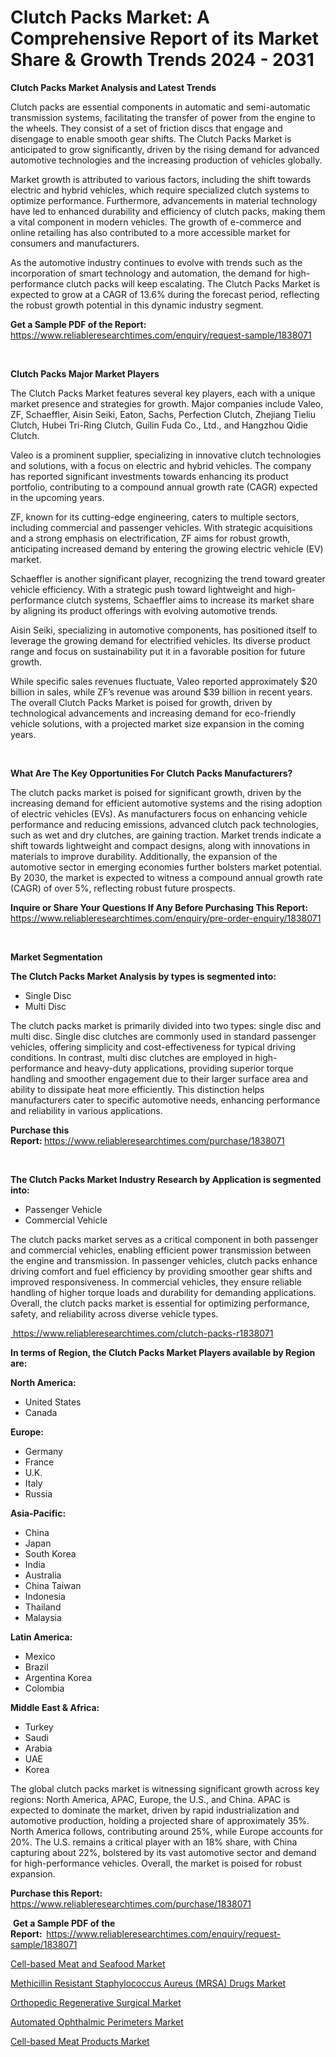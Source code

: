 <p><h1>Clutch Packs Market: A Comprehensive Report of its Market Share & Growth Trends 2024 - 2031</h1></p><p><strong>Clutch Packs Market Analysis and Latest Trends</strong></p>
<p><p>Clutch packs are essential components in automatic and semi-automatic transmission systems, facilitating the transfer of power from the engine to the wheels. They consist of a set of friction discs that engage and disengage to enable smooth gear shifts. The Clutch Packs Market is anticipated to grow significantly, driven by the rising demand for advanced automotive technologies and the increasing production of vehicles globally.</p><p>Market growth is attributed to various factors, including the shift towards electric and hybrid vehicles, which require specialized clutch systems to optimize performance. Furthermore, advancements in material technology have led to enhanced durability and efficiency of clutch packs, making them a vital component in modern vehicles. The growth of e-commerce and online retailing has also contributed to a more accessible market for consumers and manufacturers.</p><p>As the automotive industry continues to evolve with trends such as the incorporation of smart technology and automation, the demand for high-performance clutch packs will keep escalating. The Clutch Packs Market is expected to grow at a CAGR of 13.6% during the forecast period, reflecting the robust growth potential in this dynamic industry segment.</p></p>
<p><strong>Get a Sample PDF of the Report:&nbsp;</strong> <a href="https://www.reliableresearchtimes.com/enquiry/request-sample/1838071?utm_campaign=1612&utm_medium=2&utm_source=Github&utm_content=ia&utm_term=02112024&utm_id=clutch-packs">https://www.reliableresearchtimes.com/enquiry/request-sample/1838071</a></p>
<p>&nbsp;</p>
<p><strong>Clutch Packs Major Market Players</strong></p>
<p><p>The Clutch Packs Market features several key players, each with a unique market presence and strategies for growth. Major companies include Valeo, ZF, Schaeffler, Aisin Seiki, Eaton, Sachs, Perfection Clutch, Zhejiang Tieliu Clutch, Hubei Tri-Ring Clutch, Guilin Fuda Co., Ltd., and Hangzhou Qidie Clutch.</p><p>Valeo is a prominent supplier, specializing in innovative clutch technologies and solutions, with a focus on electric and hybrid vehicles. The company has reported significant investments towards enhancing its product portfolio, contributing to a compound annual growth rate (CAGR) expected in the upcoming years.</p><p>ZF, known for its cutting-edge engineering, caters to multiple sectors, including commercial and passenger vehicles. With strategic acquisitions and a strong emphasis on electrification, ZF aims for robust growth, anticipating increased demand by entering the growing electric vehicle (EV) market.</p><p>Schaeffler is another significant player, recognizing the trend toward greater vehicle efficiency. With a strategic push toward lightweight and high-performance clutch systems, Schaeffler aims to increase its market share by aligning its product offerings with evolving automotive trends.</p><p>Aisin Seiki, specializing in automotive components, has positioned itself to leverage the growing demand for electrified vehicles. Its diverse product range and focus on sustainability put it in a favorable position for future growth.</p><p>While specific sales revenues fluctuate, Valeo reported approximately $20 billion in sales, while ZF’s revenue was around $39 billion in recent years. The overall Clutch Packs Market is poised for growth, driven by technological advancements and increasing demand for eco-friendly vehicle solutions, with a projected market size expansion in the coming years.</p></p>
<p>&nbsp;</p>
<p><strong>What Are The Key Opportunities For Clutch Packs Manufacturers?</strong></p>
<p><p>The clutch packs market is poised for significant growth, driven by the increasing demand for efficient automotive systems and the rising adoption of electric vehicles (EVs). As manufacturers focus on enhancing vehicle performance and reducing emissions, advanced clutch pack technologies, such as wet and dry clutches, are gaining traction. Market trends indicate a shift towards lightweight and compact designs, along with innovations in materials to improve durability. Additionally, the expansion of the automotive sector in emerging economies further bolsters market potential. By 2030, the market is expected to witness a compound annual growth rate (CAGR) of over 5%, reflecting robust future prospects.</p></p>
<p><strong>Inquire or Share Your Questions If Any Before Purchasing This Report:</strong> <a href="https://www.reliableresearchtimes.com/enquiry/pre-order-enquiry/1838071?utm_campaign=1612&utm_medium=2&utm_source=Github&utm_content=ia&utm_term=02112024&utm_id=clutch-packs">https://www.reliableresearchtimes.com/enquiry/pre-order-enquiry/1838071</a></p>
<p>&nbsp;</p>
<p><strong>Market Segmentation</strong></p>
<p><strong>The Clutch Packs Market Analysis by types is segmented into:</strong></p>
<p><ul><li>Single Disc</li><li>Multi Disc</li></ul></p>
<p><p>The clutch packs market is primarily divided into two types: single disc and multi disc. Single disc clutches are commonly used in standard passenger vehicles, offering simplicity and cost-effectiveness for typical driving conditions. In contrast, multi disc clutches are employed in high-performance and heavy-duty applications, providing superior torque handling and smoother engagement due to their larger surface area and ability to dissipate heat more efficiently. This distinction helps manufacturers cater to specific automotive needs, enhancing performance and reliability in various applications.</p></p>
<p><strong>Purchase this Report:&nbsp;</strong><a href="https://www.reliableresearchtimes.com/purchase/1838071?utm_campaign=1612&utm_medium=2&utm_source=Github&utm_content=ia&utm_term=02112024&utm_id=clutch-packs">https://www.reliableresearchtimes.com/purchase/1838071</a></p>
<p>&nbsp;</p>
<p><strong>The Clutch Packs Market Industry Research by Application is segmented into:</strong></p>
<p><ul><li>Passenger Vehicle</li><li>Commercial Vehicle</li></ul></p>
<p><p>The clutch packs market serves as a critical component in both passenger and commercial vehicles, enabling efficient power transmission between the engine and transmission. In passenger vehicles, clutch packs enhance driving comfort and fuel efficiency by providing smoother gear shifts and improved responsiveness. In commercial vehicles, they ensure reliable handling of higher torque loads and durability for demanding applications. Overall, the clutch packs market is essential for optimizing performance, safety, and reliability across diverse vehicle types.</p></p>
<p><a href="https://www.reliableresearchtimes.com/clutch-packs-r1838071?utm_campaign=1612&utm_medium=2&utm_source=Github&utm_content=ia&utm_term=02112024&utm_id=clutch-packs">&nbsp;https://www.reliableresearchtimes.com/clutch-packs-r1838071</a></p>
<p><strong>In terms of Region, the Clutch Packs Market Players available by Region are:</strong></p>
<p>
    <p> <strong> North America: </strong>
        <ul>
            <li>United States</li>
            <li>Canada</li>
        </ul>
        </p> 
    <p> <strong> Europe: </strong>
        <ul>
            <li>Germany</li>
            <li>France</li>
            <li>U.K.</li>
            <li>Italy</li>
            <li>Russia</li>
        </ul>
        </p> 
    <p> <strong> Asia-Pacific: </strong>
        <ul>
            <li>China</li>
            <li>Japan</li>
            <li>South Korea</li>
            <li>India</li>
            <li>Australia</li>
            <li>China Taiwan</li>
            <li>Indonesia</li>
            <li>Thailand</li>
            <li>Malaysia</li>
        </ul>
        </p> 
    <p> <strong> Latin America: </strong>
        <ul>
            <li>Mexico</li>
            <li>Brazil</li>
            <li>Argentina Korea</li>
            <li>Colombia</li>
        </ul>
        </p> 
    <p> <strong> Middle East & Africa: </strong>
        <ul>
            <li>Turkey</li>
            <li>Saudi</li>
            <li>Arabia</li>
            <li>UAE</li>
            <li>Korea</li>
        </ul>
    </p>
    </p>
<p><p>The global clutch packs market is witnessing significant growth across key regions: North America, APAC, Europe, the U.S., and China. APAC is expected to dominate the market, driven by rapid industrialization and automotive production, holding a projected share of approximately 35%. North America follows, contributing around 25%, while Europe accounts for 20%. The U.S. remains a critical player with an 18% share, with China capturing about 22%, bolstered by its vast automotive sector and demand for high-performance vehicles. Overall, the market is poised for robust expansion.</p></p>
<p><strong>Purchase this Report: </strong><a href="https://www.reliableresearchtimes.com/purchase/1838071?utm_campaign=1612&utm_medium=2&utm_source=Github&utm_content=ia&utm_term=02112024&utm_id=clutch-packs">https://www.reliableresearchtimes.com/purchase/1838071</a></p>
<p>&nbsp;<strong>Get a Sample PDF of the Report:&nbsp;&nbsp;</strong><a href="https://www.reliableresearchtimes.com/enquiry/request-sample/1838071?utm_campaign=1612&utm_medium=2&utm_source=Github&utm_content=ia&utm_term=02112024&utm_id=clutch-packs">https://www.reliableresearchtimes.com/enquiry/request-sample/1838071</a></p>
<p><strong></strong></p>
<p><p><a href="https://www.linkedin.com/pulse/cell-based-meat-seafood-industry-resonance-43-amplification-nq9mf?utm_campaign=1612&utm_medium=2&utm_source=Github&utm_content=ia&utm_term=02112024&utm_id=clutch-packs">Cell-based Meat and Seafood Market</a></p><p><a href="https://www.linkedin.com/pulse/methicillin-resistant-staphylococcus-aureus-mrsa-drugs-tj3ff?utm_campaign=1612&utm_medium=2&utm_source=Github&utm_content=ia&utm_term=02112024&utm_id=clutch-packs">Methicillin Resistant Staphylococcus Aureus (MRSA) Drugs Market</a></p><p><a href="https://www.linkedin.com/pulse/global-perspectives-orthopedic-regenerative-surgical-market-l6ykf?utm_campaign=1612&utm_medium=2&utm_source=Github&utm_content=ia&utm_term=02112024&utm_id=clutch-packs">Orthopedic Regenerative Surgical Market</a></p><p><a href="https://www.linkedin.com/pulse/automated-ophthalmic-perimeters-market-size-share-trends-analysis-txvcf?utm_campaign=1612&utm_medium=2&utm_source=Github&utm_content=ia&utm_term=02112024&utm_id=clutch-packs">Automated Ophthalmic Perimeters Market</a></p><p><a href="https://www.linkedin.com/pulse/cell-based-meat-products-market-velocity-131-cagr-w9f3f?utm_campaign=1612&utm_medium=2&utm_source=Github&utm_content=ia&utm_term=02112024&utm_id=clutch-packs">Cell-based Meat Products Market</a></p></p>